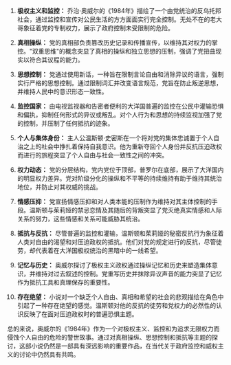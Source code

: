 1. **极权主义和监控：** 乔治·奥威尔的《1984年》描绘了一个由党统治的反乌托邦社会，通过监控和宣传对公民生活的方方面面实行完全控制。无处不在的老大哥象征着党的专制权力，展示了政府控制未受限制的危险。

2. **真相操纵：** 党的真相部负责篡改历史记录和传播宣传，以维持其对权力的掌控。"双重思维"的概念突显了真相的操纵和独立思想的压制，强调了党扭曲现实以符合其议程的能力。

3. **思想控制：** 党通过使用新话，一种旨在限制言论自由和消除异议的语言，强制实行严格的思想控制。通过限制词汇并改变语言规范，党旨在防止叛逆思想，并维持人民中的意识形态一致性。

4. **监控国家：** 由电视监视器和告密者便利的大洋国普遍的监控在公民中灌输恐惧和偏执，抑制任何形式的异议或叛乱。对个人行为和思想的持续监视加强了党的控制，并压制了任何抵抗的迹象。

5. **个人与集体身份：** 主人公温斯顿·史密斯在一个将对党的集体忠诚置于个人自治之上的社会中挣扎着保持自我意识。他为重新夺回个人身份并反抗压迫政权而进行的旅程突显了个人自由与社会一致性之间的冲突。

6. **权力动态：** 党的分层结构，党内党位于顶部，普罗尔在底部，展示了大洋国内的明显权力差异。党对阶级分化的操纵和不平等的持续维持有助于维持其统治地位，并防止对其权威的挑战。

7. **情感压抑：** 党宣扬情感压抑和对人类本能的压制作为维持对其主体控制的手段。温斯顿与茱莉娅的禁忌恋情及其随后的背叛突显了党灭绝真实情感和人际关系的努力，这些情感和关系可能威胁其统治。

8. **抵抗与反抗：** 尽管普遍的监控和灌输，温斯顿和茱莉娅的秘密反抗行为象征着人类对自由的渴望和对压迫政权的抵抗。他们对党的规定进行的反抗，尽管徒劳，却代表着在大洋国极权统治的黑暗中的一线希望。

9. **记忆与历史：** 奥威尔探讨了极权主义政权通过操纵记忆和历史来塑造集体意识，并维持对过去叙述的控制。党重写历史并抹除异议声音的能力突显了记忆作为抵抗工具和真理保存的重要性。

10. **存在绝望：** 小说对一个缺乏个人自由、真相和希望的社会的悲观描绘在角色中引起了一种存在绝望的感觉。温斯顿对他的反抗的徒劳和党权力的必然性的认识反映了在面对压迫政权时的普遍恐惧主题。

总的来说，奥威尔的《1984年》作为一个对极权主义、监控和为追求无限权力而侵蚀个人自由的危险的警世故事。通过对真相操纵、思想控制和抵抗等主题的探讨，这部小说仍然是一部具有深远影响的重要作品，在当代关于政府监控和威权主义的讨论中仍然具有共鸣。